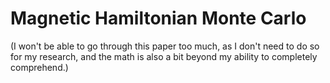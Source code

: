 # Magnetic Hamiltonian Monte Carlo




(I won't be able to go through this paper too much, as I don't need to do so for
my research, and the math is also a bit beyond my ability to completely
comprehend.)
